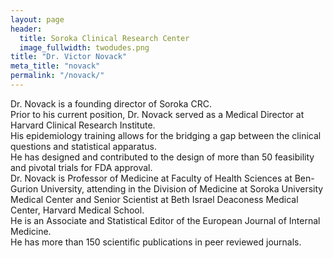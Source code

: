 ```yaml
---
layout: page
header:
  title: Soroka Clinical Research Center
  image_fullwidth: twodudes.png
title: "Dr. Victor Novack"
meta_title: "novack"
permalink: "/novack/"
---
```


Dr. Novack is a founding director of Soroka CRC.  
Prior to his current position, Dr. Novack served as a Medical Director at Harvard Clinical Research Institute.  
His epidemiology training allows for the bridging a gap between the clinical questions and statistical apparatus.  
He has designed and contributed to the design of more than 50 feasibility and pivotal trials for FDA approval.  
Dr. Novack is Professor of Medicine at Faculty of Health Sciences at Ben-Gurion University, attending in the Division of Medicine at Soroka University Medical Center and Senior Scientist at Beth Israel Deaconess Medical Center, Harvard Medical School.  
He is an Associate and Statistical Editor of the European Journal of Internal Medicine.  
He has more than 150 scientific publications in peer reviewed journals.
